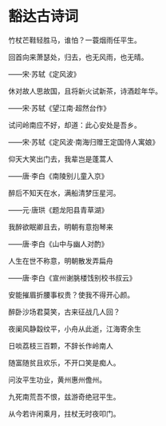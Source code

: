 # 豁达古诗词

竹杖芒鞋轻胜马，谁怕？一蓑烟雨任平生。

回首向来萧瑟处，归去，也无风雨，也无晴。

——宋·苏轼《定风波》



休对故人思故国，且将新火试新茶，诗酒趁年华。

——宋·苏轼《望江南·超然台作》



试问岭南应不好，却道：此心安处是吾乡。

——宋·苏轼《定风波·南海归赠王定国侍人寓娘》



仰天大笑出门去，我辈岂是蓬蒿人

——唐·李白《南陵别儿童入京》



醉后不知天在水，满船清梦压星河。

——元·唐珙《题龙阳县青草湖》



我醉欲眠卿且去，明朝有意抱琴来

——唐·李白《山中与幽人对酌》



人生在世不称意，明朝散发弄扁舟

——唐·李白《宣州谢朓楼饯别校书叔云》



安能摧眉折腰事权贵？使我不得开心颜。



醉卧沙场君莫笑，古来征战几人回？



夜阑风静縠纹平，小舟从此逝，江海寄余生



日啖荔枝三百颗，不辞长作岭南人



随富随贫且欢乐，不开口笑是痴人。



问汝平生功业，黄州惠州儋州。



九死南荒吾不恨，兹游奇绝冠平生。



从今若许闲乘月，拄杖无时夜叩门。